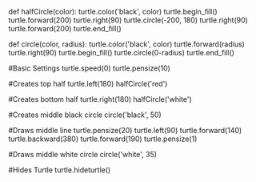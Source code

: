 def halfCircle(color):
    turtle.color('black', color)
    turtle.begin_fill()
    turtle.forward(200)
    turtle.right(90)
    turtle.circle(-200, 180)
    turtle.right(90)
    turtle.forward(200)
    turtle.end_fill()


def circle(color, radius):
    turtle.color('black', color)
    turtle.forward(radius)
    turtle.right(90)
    turtle.begin_fill()
    turtle.circle(0-radius)
    turtle.end_fill()

#Basic Settings
turtle.speed(0)
turtle.pensize(10)

#Creates top half
turtle.left(180)
halfCircle('red')

#Creates bottom half
turtle.right(180)
halfCircle('white')

#Creates middle black circle
circle('black', 50)

#Draws middle line
turtle.pensize(20)
turtle.left(90)
turtle.forward(140)
turtle.backward(380)
turtle.forward(190)
turtle.pensize(1)

#Draws middle white circle
circle('white', 35)

#Hides Turtle
turtle.hideturtle()
